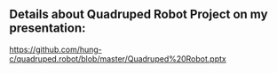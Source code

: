 ## Details about Quadruped Robot Project on my presentation: 
https://github.com/hung-c/quadruped.robot/blob/master/Quadruped%20Robot.pptx
